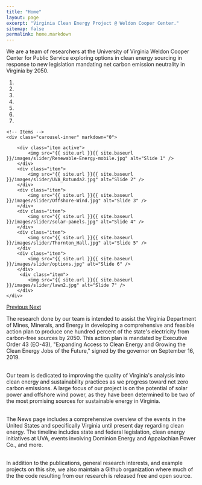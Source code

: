 ```yaml
---
title: "Home"
layout: page
excerpt: "Virginia Clean Energy Project @ Weldon Cooper Center."
sitemap: false
permalink: home.markdown
---
```


We are a team of researchers at the University of Virginia Weldon Cooper Center for Public Service exploring options in clean energy sourcing in response to new legislation mandating net carbon emission neutrality in Virginia by 2050.


<div markdown="0" id="carousel" class="carousel slide" data-ride="carousel" data-interval="5000" data-pause="hover" >
    <!-- Menu -->
    <ol class="carousel-indicators">
        <li data-target="#carousel" data-slide-to="0" class="active"></li>
        <li data-target="#carousel" data-slide-to="1"></li>
        <li data-target="#carousel" data-slide-to="2"></li>
        <li data-target="#carousel" data-slide-to="3"></li>
        <li data-target="#carousel" data-slide-to="4"></li>
        <li data-target="#carousel" data-slide-to="5"></li>
        <li data-target="#carousel" data-slide-to="6"></li>
    </ol>

    <!-- Items -->
    <div class="carousel-inner" markdown="0">

        <div class="item active">
            <img src="{{ site.url }}{{ site.baseurl }}/images/slider/Renewable-Energy-mobile.jpg" alt="Slide 1" />
        </div>
        <div class="item">
            <img src="{{ site.url }}{{ site.baseurl }}/images/slider/UVA_Rotunda2.jpg" alt="Slide 2" />
        </div>
        <div class="item">
            <img src="{{ site.url }}{{ site.baseurl }}/images/slider/Offshore-Wind.jpg" alt="Slide 3" />
        </div>
        <div class="item">
            <img src="{{ site.url }}{{ site.baseurl }}/images/slider/solar-panels.jpg" alt="Slide 4" />
        </div>
        <div class="item">
            <img src="{{ site.url }}{{ site.baseurl }}/images/slider/Thornton_Hall.jpg" alt="Slide 5" />
        </div                                                 
        <div class="item">
            <img src="{{ site.url }}{{ site.baseurl }}/images/slider/options.jpg" alt="Slide 6" />
        </div>       
         <div class="item">
            <img src="{{ site.url }}{{ site.baseurl }}/images/slider/lawn2.jpg" alt="Slide 7" />
        </div>
    </div>
  <a class="left carousel-control" href="#carousel" role="button" data-slide="prev">
    <span class="glyphicon glyphicon-chevron-left" aria-hidden="true"></span>
    <span class="sr-only">Previous</span>
  </a>
  <a class="right carousel-control" href="#carousel" role="button" data-slide="next">
    <span class="glyphicon glyphicon-chevron-right" aria-hidden="true"></span>
    <span class="sr-only">Next</span>
  </a>
</div>

The research done by our team is intended to assist the Virginia Department of Mines, Minerals, and Energy in developing a comprehensive and feasible action plan to produce one hundred percent of the state's electricity from carbon-free sources by 2050. This action plan is mandated by Executive Order 43 (EO-43), "Expanding Access to Clean Energy and Growing the Clean Energy Jobs of the Future," signed by the governor on September 16, 2019. <br/> <br/>


Our team is dedicated to improving the quality of Virginia's analysis into clean energy and sustainability practices as we progress toward net zero carbon emissions. A large focus of our project is on the potential of solar power and offshore wind power, as they have been determined to be two of the most promising sources for sustainable energy in Virginia. <br/> <br/>


The News page includes a comprehensive overview of the events in the United States and specifically Virginia until present day regarding clean energy. The timeline includes state and federal legislation, clean energy initiatives at UVA, events involving Dominion Energy and Appalachian Power Co., and more. <br/> <br/>


In addition to the publications, general research interests, and example projects on this site, we also maintain a Github organization where much of the the code resulting from our research is released free and open source. <br/> <br/>
